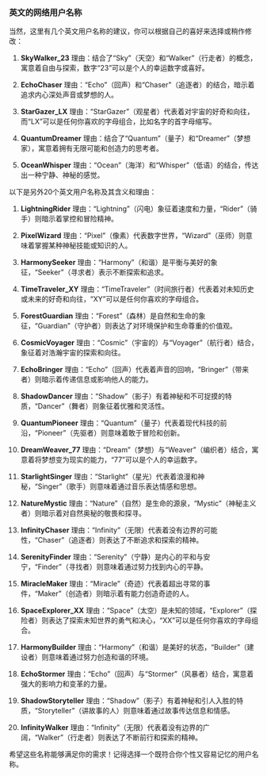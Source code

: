 ### 英文的网络用户名称

当然，这里有几个英文用户名称的建议，你可以根据自己的喜好来选择或稍作修改：

1. **SkyWalker_23**
理由：结合了“Sky”（天空）和“Walker”（行走者）的概念，寓意着自由与探索，数字“23”可以是个人的幸运数字或喜好。

2. **EchoChaser**
理由：“Echo”（回声）和“Chaser”（追逐者）的结合，暗示着追求内心深处声音或梦想的人。

3. **StarGazer_LX**
理由：“StarGazer”（观星者）代表着对宇宙的好奇和向往，而“LX”可以是任何你喜欢的字母组合，比如名字的首字母缩写。

4. **QuantumDreamer**
理由：结合了“Quantum”（量子）和“Dreamer”（梦想家），寓意着拥有无限可能和创造力的思考者。

5. **OceanWhisper**
理由：“Ocean”（海洋）和“Whisper”（低语）的结合，传达出一种宁静、神秘的感觉。

以下是另外20个英文用户名称及其含义和理由：

1. **LightningRider**
理由：“Lightning”（闪电）象征着速度和力量，“Rider”（骑手）则暗示着掌控和冒险精神。

2. **PixelWizard**
理由：“Pixel”（像素）代表数字世界，“Wizard”（巫师）则意味着掌握某种神秘技能或知识的人。

3. **HarmonySeeker**
理由：“Harmony”（和谐）是平衡与美好的象征，“Seeker”（寻求者）表示不断探索和追求。

4. **TimeTraveler_XY**
理由：“TimeTraveler”（时间旅行者）代表着对未知历史或未来的好奇和向往，“XY”可以是任何你喜欢的字母组合。

5. **ForestGuardian**
理由：“Forest”（森林）是自然和生命的象征，“Guardian”（守护者）则表达了对环境保护和生命尊重的价值观。

6. **CosmicVoyager**
理由：“Cosmic”（宇宙的）与“Voyager”（航行者）结合，象征着对浩瀚宇宙的探索和向往。

7. **EchoBringer**
理由：“Echo”（回声）代表着声音的回响，“Bringer”（带来者）则暗示着传递信息或影响他人的能力。

8. **ShadowDancer**
理由：“Shadow”（影子）有着神秘和不可捉摸的特质，“Dancer”（舞者）则象征着优雅和灵活性。

9. **QuantumPioneer**
理由：“Quantum”（量子）代表着现代科技的前沿，“Pioneer”（先驱者）则意味着敢于冒险和创新。

10. **DreamWeaver_77**
理由：“Dream”（梦想）与“Weaver”（编织者）结合，寓意着将梦想变为现实的能力，“77”可以是个人的幸运数字。

11. **StarlightSinger**
理由：“Starlight”（星光）代表着浪漫和神秘，“Singer”（歌手）则意味着通过音乐表达情感和思想。

12. **NatureMystic**
理由：“Nature”（自然）是生命的源泉，“Mystic”（神秘主义者）则暗示着对自然奥秘的敬畏和探寻。

13. **InfinityChaser**
理由：“Infinity”（无限）代表着没有边界的可能性，“Chaser”（追逐者）则表达了不断追求和探索的精神。

14. **SerenityFinder**
理由：“Serenity”（宁静）是内心的平和与安宁，“Finder”（寻找者）则意味着通过努力找到内心的平静。

15. **MiracleMaker**
理由：“Miracle”（奇迹）代表着超出寻常的事件，“Maker”（创造者）则暗示着有能力创造奇迹的人。

16. **SpaceExplorer_XX**
理由：“Space”（太空）是未知的领域，“Explorer”（探险者）则表达了探索未知世界的勇气和决心，“XX”可以是任何你喜欢的字母组合。

17. **HarmonyBuilder**
理由：“Harmony”（和谐）是美好的状态，“Builder”（建设者）则意味着通过努力创造和谐的环境。

18. **EchoStormer**
理由：“Echo”（回声）与“Stormer”（风暴者）结合，寓意着强大的影响力和变革的力量。

19. **ShadowStoryteller**
理由：“Shadow”（影子）有着神秘和引人入胜的特质，“Storyteller”（讲故事的人）则意味着通过故事传达信息和情感。

20. **InfinityWalker**
理由：“Infinity”（无限）代表着没有边界的广阔，“Walker”（行走者）则表达了不断前行和探索的精神。

希望这些名称能够满足你的需求！记得选择一个既符合你个性又容易记忆的用户名称。
